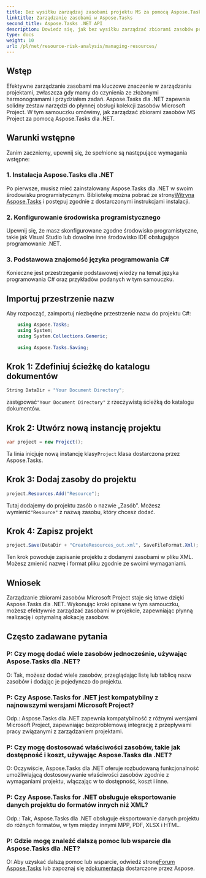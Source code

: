 ```yaml
---
title: Bez wysiłku zarządzaj zasobami projektu MS za pomocą Aspose.Tasks
linktitle: Zarządzanie zasobami w Aspose.Tasks
second_title: Aspose.Tasks .NET API
description: Dowiedz się, jak bez wysiłku zarządzać zbiorami zasobów programu Microsoft Project za pomocą Aspose.Tasks dla .NET. Zwiększ produktywność i usprawnij przepływ prac nad projektami.
type: docs
weight: 10
url: /pl/net/resource-risk-analysis/managing-resources/
---
```

## Wstęp
Efektywne zarządzanie zasobami ma kluczowe znaczenie w zarządzaniu projektami, zwłaszcza gdy mamy do czynienia ze złożonymi harmonogramami i przydziałem zadań. Aspose.Tasks dla .NET zapewnia solidny zestaw narzędzi do płynnej obsługi kolekcji zasobów Microsoft Project. W tym samouczku omówimy, jak zarządzać zbiorami zasobów MS Project za pomocą Aspose.Tasks dla .NET.
## Warunki wstępne
Zanim zaczniemy, upewnij się, że spełnione są następujące wymagania wstępne:
### 1. Instalacja Aspose.Tasks dla .NET
 Po pierwsze, musisz mieć zainstalowany Aspose.Tasks dla .NET w swoim środowisku programistycznym. Bibliotekę można pobrać ze strony[Witryna Aspose.Tasks](https://releases.aspose.com/tasks/net/) i postępuj zgodnie z dostarczonymi instrukcjami instalacji.
### 2. Konfigurowanie środowiska programistycznego
Upewnij się, że masz skonfigurowane zgodne środowisko programistyczne, takie jak Visual Studio lub dowolne inne środowisko IDE obsługujące programowanie .NET.
### 3. Podstawowa znajomość języka programowania C#
Konieczne jest przestrzeganie podstawowej wiedzy na temat języka programowania C# oraz przykładów podanych w tym samouczku.

## Importuj przestrzenie nazw
Aby rozpocząć, zaimportuj niezbędne przestrzenie nazw do projektu C#:
```csharp
    using Aspose.Tasks;
    using System;
    using System.Collections.Generic;
    
    using Aspose.Tasks.Saving;
```

## Krok 1: Zdefiniuj ścieżkę do katalogu dokumentów
```csharp
String DataDir = "Your Document Directory";
```
 zastępować`"Your Document Directory"` z rzeczywistą ścieżką do katalogu dokumentów.
## Krok 2: Utwórz nową instancję projektu
```csharp
var project = new Project();
```
 Ta linia inicjuje nową instancję klasy`Project` klasa dostarczona przez Aspose.Tasks.
## Krok 3: Dodaj zasoby do projektu
```csharp
project.Resources.Add("Resource");
```
 Tutaj dodajemy do projektu zasób o nazwie „Zasób”. Możesz wymienić`"Resource"` z nazwą zasobu, który chcesz dodać.
## Krok 4: Zapisz projekt
```csharp
project.Save(DataDir + "CreateResources_out.xml", SaveFileFormat.Xml);
```
Ten krok powoduje zapisanie projektu z dodanymi zasobami w pliku XML. Możesz zmienić nazwę i format pliku zgodnie ze swoimi wymaganiami.

## Wniosek
Zarządzanie zbiorami zasobów Microsoft Project staje się łatwe dzięki Aspose.Tasks dla .NET. Wykonując kroki opisane w tym samouczku, możesz efektywnie zarządzać zasobami w projekcie, zapewniając płynną realizację i optymalną alokację zasobów.
## Często zadawane pytania
### P: Czy mogę dodać wiele zasobów jednocześnie, używając Aspose.Tasks dla .NET?
O: Tak, możesz dodać wiele zasobów, przeglądając listę lub tablicę nazw zasobów i dodając je pojedynczo do projektu.
### P: Czy Aspose.Tasks for .NET jest kompatybilny z najnowszymi wersjami Microsoft Project?
Odp.: Aspose.Tasks dla .NET zapewnia kompatybilność z różnymi wersjami Microsoft Project, zapewniając bezproblemową integrację z przepływami pracy związanymi z zarządzaniem projektami.
### P: Czy mogę dostosować właściwości zasobów, takie jak dostępność i koszt, używając Aspose.Tasks dla .NET?
O: Oczywiście, Aspose.Tasks dla .NET oferuje rozbudowaną funkcjonalność umożliwiającą dostosowywanie właściwości zasobów zgodnie z wymaganiami projektu, włączając w to dostępność, koszt i inne.
### P: Czy Aspose.Tasks for .NET obsługuje eksportowanie danych projektu do formatów innych niż XML?
Odp.: Tak, Aspose.Tasks dla .NET obsługuje eksportowanie danych projektu do różnych formatów, w tym między innymi MPP, PDF, XLSX i HTML.
### P: Gdzie mogę znaleźć dalszą pomoc lub wsparcie dla Aspose.Tasks dla .NET?
O: Aby uzyskać dalszą pomoc lub wsparcie, odwiedź stronę[Forum Aspose.Tasks](https://forum.aspose.com/c/tasks/15) lub zapoznaj się z[dokumentacja](https://reference.aspose.com/tasks/net/) dostarczone przez Aspose.